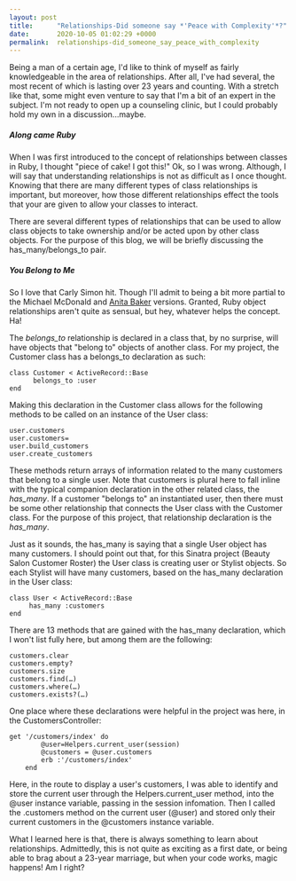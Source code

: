 ```yaml
---
layout: post
title:      "Relationships-Did someone say *'Peace with Complexity'*?"
date:       2020-10-05 01:02:29 +0000
permalink:  relationships-did_someone_say_peace_with_complexity
---
```



Being a man of a certain age, I'd like to think of myself as fairly knowledgeable in the area of relationships.  After all, I've had several, the most recent of which is lasting over 23 years and counting.  With a stretch like that, some might even venture to say that I'm a bit of an expert in the subject.  I'm not ready to open up a counseling clinic, but I could probably hold my own in a discussion...maybe.

##### Along came Ruby

When I was first introduced to the concept of relationships between classes in Ruby, I thought "piece of cake! I got this!"  Ok, so I was wrong.  Although, I will say that understanding relationships is not as difficult as I once thought.  Knowing that there are many different types of class relationships is important, but moreover, how those different relationships effect the tools that your are given to allow your classes to interact.

There are several different types of relationships that can be used to allow class objects to take ownership and/or be acted upon by other class objects.  For the purpose of this blog, we will be briefly discussing the has_many/belongs_to pair. 

##### You Belong to Me

So I love that Carly Simon hit.  Though I'll admit to being  a bit more partial to the Michael McDonald and [Anita Baker](https://www.youtube.com/watch?v=DbKRrsDZ4MU) versions.  Granted, Ruby object relationships aren't quite as sensual, but hey, whatever helps the concept.  Ha!  

The *belongs_to* relationship is declared in a class that, by no surprise, will have objects that "belong to" objects of another class.  For my project, the Customer class has a belongs_to declaration as such:

```
class Customer < ActiveRecord::Base
      belongs_to :user
end
```

Making this declaration in the Customer class allows for the following methods to be called on an instance of the User class:

```
user.customers
user.customers=
user.build_customers
user.create_customers
```
These methods return arrays of information related to the many customers that belong to a single user.  Note that customers is plural here to fall inline with the typical companion declaration in the other related class, the *has_many*.  If a customer "belongs to" an instantiated user, then there must be some other relationship that connects the User class with the Customer class.  For the purpose of this project, that relationship declaration is the *has_many*.  

Just as it sounds, the has_many is saying that a single User object has many customers.  I should point out that, for this Sinatra project (Beauty Salon Customer Roster) the User class is creating user or Stylist objects.  So each Stylist will have many customers, based on the has_many declaration in the User class:

```
class User < ActiveRecord::Base
     has_many :customers
end
```

There are 13 methods that are gained with the has_many declaration, which I won't list fully here, but among them are the following:

```
customers.clear
customers.empty?
customers.size
customers.find(…)
customers.where(…)
customers.exists?(…)
```

One place where these declarations were helpful in the project was here, in the CustomersController:

```
get '/customers/index' do
        @user=Helpers.current_user(session)
        @customers = @user.customers
        erb :'/customers/index'
    end 
```

Here, in the route to display a user's customers, I was able to identify and store the current user through the Helpers.current_user method, into the @user instance variable, passing in the session infomation.  Then I called the .customers method on the current user (@user) and stored only their current customers in the @customers instance variable.  

What I learned here is that, there is always something to learn about relationships.  Admittedly, this is not quite as exciting as a first date, or being able to brag about a 23-year marriage, but when your code works, magic happens!  Am I right?
